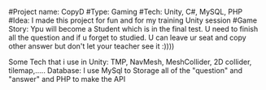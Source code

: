 #Project name: CopyD
#Type: Gaming
#Tech: Unity, C#, MySQL, PHP
#Idea: I made this project for fun and for my training Unity session
#Game Story: Ypu will become a Student which is in the final test. U need to finish all the question and if u forget to studied. U can leave ur seat and copy other answer but don't let your teacher see it :))))

Some Tech that i use in Unity: TMP, NavMesh, MeshCollider, 2D collider, tilemap,.....
Database: I use MySql to Storage all of the "question" and "answer" and PHP to make the API
